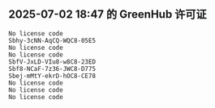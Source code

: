 ## 2025-07-02 18:47 的 GreenHub 许可证
```
No license code
Sbhy-3cNN-AqCQ-WQC8-05E5
No license code
No license code
SbfV-JxLD-VIu8-w8C8-23ED
Sbf8-NCaF-7z36-JWC8-D775
Sbej-mMtY-ekrD-hOC8-CE78
No license code
No license code
No license code
```
